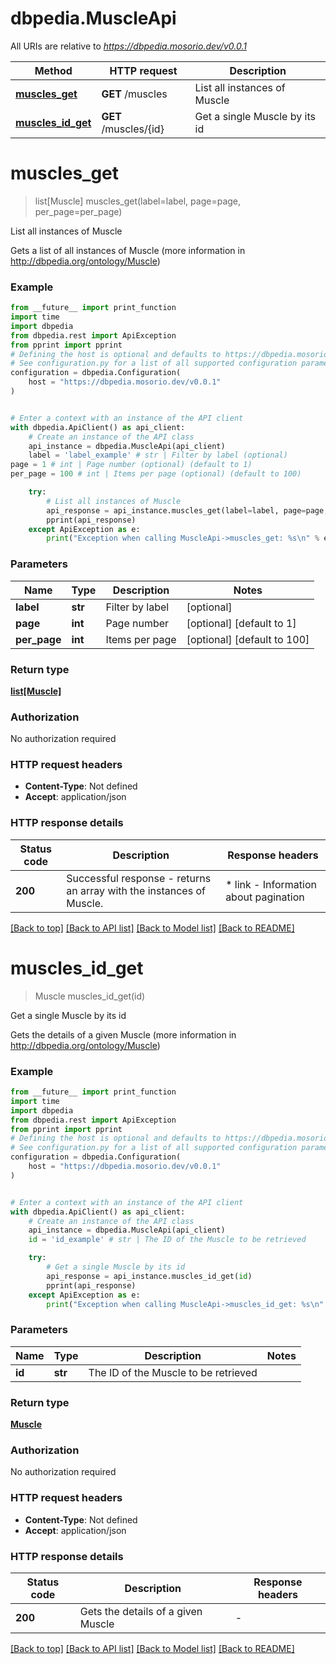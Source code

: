 # dbpedia.MuscleApi

All URIs are relative to *https://dbpedia.mosorio.dev/v0.0.1*

Method | HTTP request | Description
------------- | ------------- | -------------
[**muscles_get**](MuscleApi.md#muscles_get) | **GET** /muscles | List all instances of Muscle
[**muscles_id_get**](MuscleApi.md#muscles_id_get) | **GET** /muscles/{id} | Get a single Muscle by its id


# **muscles_get**
> list[Muscle] muscles_get(label=label, page=page, per_page=per_page)

List all instances of Muscle

Gets a list of all instances of Muscle (more information in http://dbpedia.org/ontology/Muscle)

### Example

```python
from __future__ import print_function
import time
import dbpedia
from dbpedia.rest import ApiException
from pprint import pprint
# Defining the host is optional and defaults to https://dbpedia.mosorio.dev/v0.0.1
# See configuration.py for a list of all supported configuration parameters.
configuration = dbpedia.Configuration(
    host = "https://dbpedia.mosorio.dev/v0.0.1"
)


# Enter a context with an instance of the API client
with dbpedia.ApiClient() as api_client:
    # Create an instance of the API class
    api_instance = dbpedia.MuscleApi(api_client)
    label = 'label_example' # str | Filter by label (optional)
page = 1 # int | Page number (optional) (default to 1)
per_page = 100 # int | Items per page (optional) (default to 100)

    try:
        # List all instances of Muscle
        api_response = api_instance.muscles_get(label=label, page=page, per_page=per_page)
        pprint(api_response)
    except ApiException as e:
        print("Exception when calling MuscleApi->muscles_get: %s\n" % e)
```

### Parameters

Name | Type | Description  | Notes
------------- | ------------- | ------------- | -------------
 **label** | **str**| Filter by label | [optional] 
 **page** | **int**| Page number | [optional] [default to 1]
 **per_page** | **int**| Items per page | [optional] [default to 100]

### Return type

[**list[Muscle]**](Muscle.md)

### Authorization

No authorization required

### HTTP request headers

 - **Content-Type**: Not defined
 - **Accept**: application/json

### HTTP response details
| Status code | Description | Response headers |
|-------------|-------------|------------------|
**200** | Successful response - returns an array with the instances of Muscle. |  * link - Information about pagination <br>  |

[[Back to top]](#) [[Back to API list]](../README.md#documentation-for-api-endpoints) [[Back to Model list]](../README.md#documentation-for-models) [[Back to README]](../README.md)

# **muscles_id_get**
> Muscle muscles_id_get(id)

Get a single Muscle by its id

Gets the details of a given Muscle (more information in http://dbpedia.org/ontology/Muscle)

### Example

```python
from __future__ import print_function
import time
import dbpedia
from dbpedia.rest import ApiException
from pprint import pprint
# Defining the host is optional and defaults to https://dbpedia.mosorio.dev/v0.0.1
# See configuration.py for a list of all supported configuration parameters.
configuration = dbpedia.Configuration(
    host = "https://dbpedia.mosorio.dev/v0.0.1"
)


# Enter a context with an instance of the API client
with dbpedia.ApiClient() as api_client:
    # Create an instance of the API class
    api_instance = dbpedia.MuscleApi(api_client)
    id = 'id_example' # str | The ID of the Muscle to be retrieved

    try:
        # Get a single Muscle by its id
        api_response = api_instance.muscles_id_get(id)
        pprint(api_response)
    except ApiException as e:
        print("Exception when calling MuscleApi->muscles_id_get: %s\n" % e)
```

### Parameters

Name | Type | Description  | Notes
------------- | ------------- | ------------- | -------------
 **id** | **str**| The ID of the Muscle to be retrieved | 

### Return type

[**Muscle**](Muscle.md)

### Authorization

No authorization required

### HTTP request headers

 - **Content-Type**: Not defined
 - **Accept**: application/json

### HTTP response details
| Status code | Description | Response headers |
|-------------|-------------|------------------|
**200** | Gets the details of a given Muscle |  -  |

[[Back to top]](#) [[Back to API list]](../README.md#documentation-for-api-endpoints) [[Back to Model list]](../README.md#documentation-for-models) [[Back to README]](../README.md)

